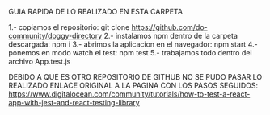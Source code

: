 GUIA RAPIDA DE LO REALIZADO EN ESTA CARPETA

1.- copiamos el repositorio: git clone https://github.com/do-community/doggy-directory
2.- instalamos npm dentro de la carpeta descargada: npm i
3.- abrimos la aplicacion en el navegador: npm start
4.- ponemos en modo watch el test: npm test
5.- trabajamos todo dentro del archivo App.test.js

DEBIDO A QUE ES OTRO REPOSITORIO DE GITHUB NO SE PUDO PASAR LO REALIZADO
ENLACE ORIGINAL A LA PAGINA CON LOS PASOS SEGUIDOS: https://www.digitalocean.com/community/tutorials/how-to-test-a-react-app-with-jest-and-react-testing-library
